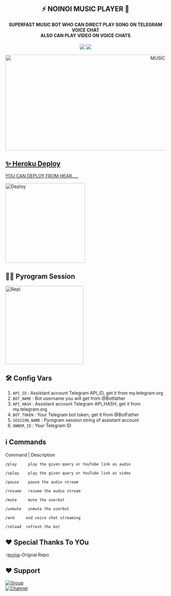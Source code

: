 <h2 align= center><b>⚡ NOINOI MUSIC PLAYER 🎵</b></h2>
<h4 align = center>SUPERFAST MUSIC BOT WHO CAN DIRECT PLAY SONG ON TELEGRAM VOICE CHAT<br> ALSO CAN PLAY VIDEO ON VOICE CHATS</h4>

<p align='center'>
<a href="https://www.python.org/" alt="made-with-python"> <img src="https://img.shields.io/badge/Made%20with-Python-1f425f.svg?style=flat-square&logo=python&color=blue"></a>
<a href="https://github.com/NOIOPMUSIC/graphs/commit-activity" alt="Maintenance"> <img src="https://img.shields.io/badge/Maintained%3F-yes-green.svg?style=flat-square"></a></p>

<p align="center"><a href="https://t.me/bazigar_xd"><img src="https://telegra.ph/file/f85d40695466933c7f113.jpg" height="300" width="999" alt="MUSIC PLAYER"></p>

## ✨ Heroku Deploy
  
YOU CAN DEPLOY FROM HEAR.....
  
<p align="left"><a href="https://dashboard.heroku.com/new?template=https://github.com/ImJanindu/47MusicPlayerBot"><img src="https://img.shields.io/badge/Deploy%20To%20Heroku-blueviolet?style=for-the-badge&logo=heroku" width="250" alt="Deploy"></a></p>

## 🏃‍♂ Pyrogram Session

<p align="left"><a href="https://replit.com/@AaravxD/PyroStringSession#main.py"><img src="https://img.shields.io/badge/Generate%20On%20Repl-blueviolet?style=for-the-badge&logo=appveyor" width="245" alt="Repl"></a></p>  

## 🛠 Config Vars

1. `API_ID` : Assistant account Telegram API_ID, get it from my.telegram.org
2. `BOT_NAME` : Bot username you will get from @Botfather
4. `API_HASH` : Assistant account Telegram API_HASH, get it from my.telegram.org
5. `BOT_TOKEN` : Your Telegram bot token, get it from @BotFather
6. `SESSION_NAME` : Pyrogram session string of assistant account
7. `OWNER_ID` : Your Telegram ID

## ℹ️ Commands

Command  | Description

`/play     play the given query or YouTube link as audio`

`/vplay    play the given query or YouTube link as video`


`/pause    pause the audio stream                       ` 

`/resume   resume the audio stream                      `

`/mute     mute the userbot                             `

`/unmute   unmute the userbot                           `

`/end     end voice chat streaming                      `

`/reload  refresh the bot                               `


## ❤️ Special Thanks To YOu

-[levina](https://github.com/levina-lab)-Orignal Repo

## ❤️ Support

<a href="https://t.me/CFC_BOT_SUPPORT"><img src="https://img.shields.io/badge/Join-Telegram%20Group-blue.svg?logo=telegram" alt="Group"></a><br>
<a href="https://t.me/BAZIGAR_XD"><img src="https://img.shields.io/badge/Join-Telegram%20Channel-red.svg?logo=Telegram" alt="Channel"></a>



